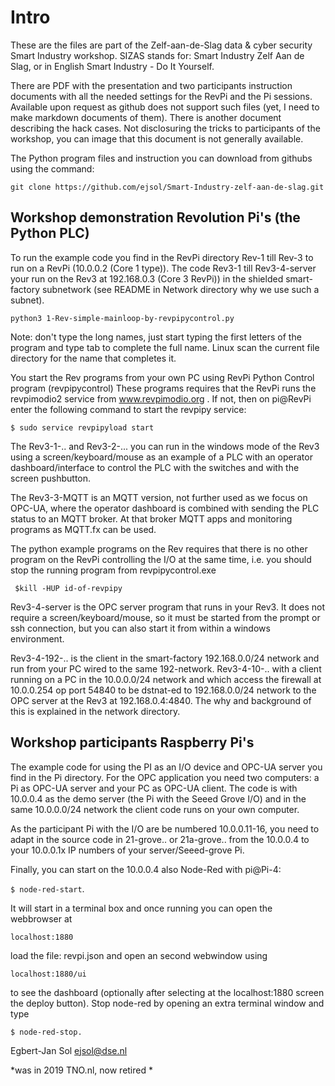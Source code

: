 
# Intro

These are the files are part of the Zelf-aan-de-Slag data & cyber security Smart Industry workshop. 
SIZAS stands for: Smart Industry Zelf Aan de Slag, or in English Smart Industry - Do It Yourself.

There are  PDF with the presentation and two participants instruction documents with all the needed
settings for the RevPi and the Pi sessions. Available upon request as github does not support such files (yet, I need to make markdown documents of them).
There is another document describing the hack cases. Not disclosuring the tricks to participants of the workshop, you can image that this document is not generally available.

The Python program files and instruction you can download from githubs using the command:

`git clone https://github.com/ejsol/Smart-Industry-zelf-aan-de-slag.git
`

## Workshop demonstration Revolution Pi's (the Python PLC)

To run the example code you find in the RevPi directory Rev-1 till Rev-3 to run on a RevPi (10.0.0.2 (Core 1 type)). The code Rev3-1 till Rev3-4-server your run on the Rev3 at 192.168.0.3 (Core 3 RevPi)) in the shielded smart-factory subnetwork
(see README in Network directory why we use such a subnet).

`python3 1-Rev-simple-mainloop-by-revpipycontrol.py`

Note: don't type the long names, just start typing the first letters of the program and type tab to complete the full name. Linux scan the current file directory for the name that completes it. 

You start the Rev programs from your own PC using RevPi Python Control program (revpipycontrol)
These programs requires that the RevPi runs the revpimodio2 service from www.revpimodio.org . If not, then on pi@RevPi enter the following command to start the revpipy service:

`
$ sudo service revpipyload start
`

The Rev3-1-.. and Rev3-2-... you can run in the windows mode of the Rev3 using a screen/keyboard/mouse as an example of a PLC with an operator dashboard/interface to control the PLC with the switches and with the screen pushbutton.

The Rev3-3-MQTT is an MQTT version, not further used as we focus on OPC-UA, where the operator dashboard is combined with sending the PLC status to an MQTT broker. At that broker MQTT apps and monitoring programs as MQTT.fx can be used.

The python example programs on the Rev requires that there is no other program on the RevPi controlling the I/O at the same time, i.e. you should stop the running program from revpipycontrol.exe  

`
 $kill -HUP id-of-revpipy`

Rev3-4-server is the OPC server program that runs in your Rev3. It does not require a screen/keyboard/mouse, so it must
be started from the prompt or ssh connection, but you can also start it from within a windows environment.

Rev3-4-192-.. is the client in the smart-factory 192.168.0.0/24 network and run from your PC wired to the same 192-network.
Rev3-4-10-.. with a client running on a PC in the 10.0.0.0/24 network and which access the firewall
at 10.0.0.254 op port 54840 to be dstnat-ed to 192.168.0.0/24 network to the OPC server at the Rev3 at 192.168.0.4:4840. The why and background of this is explained in the network directory. 

## Workshop participants Raspberry Pi's 

The example code for using the PI as an I/O device and OPC-UA server you find in the Pi directory.
For the OPC application you need two computers: a Pi as OPC-UA server and your PC as OPC-UA client. The code is with 10.0.0.4 as the demo server (the Pi with the Seeed Grove I/O) and in the same
10.0.0.0/24 network the client code runs on your own computer. 

As the participant Pi with the I/O are be numbered
10.0.0.11-16, you need to adapt in the source code in 21-grove.. or 21a-grove.. from the 10.0.0.4 to
your 10.0.0.1x IP numbers of your server/Seeed-grove Pi.

Finally, you can start on the 10.0.0.4 also Node-Red with pi@Pi-4:

`$ node-red-start`. 

It will start in a terminal box and once running you can open the webbrowser at 

`localhost:1880`

load the file: revpi.json and open an second webwindow using 

`localhost:1880/ui `

to see the dashboard (optionally after selecting at the localhost:1880  screen the deploy button). Stop node-red by opening an extra terminal window and type 

`$ node-red-stop.`

Egbert-Jan Sol
ejsol@dse.nl

*was in 2019 TNO.nl, now retired *

